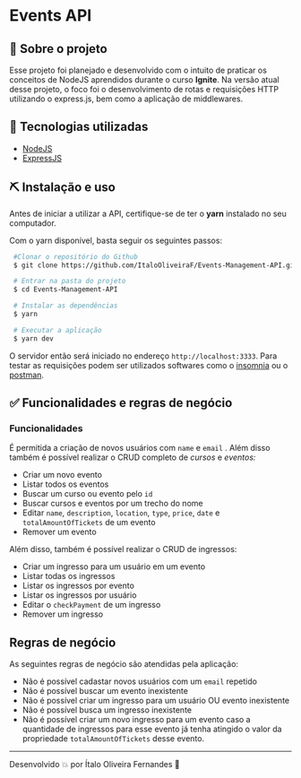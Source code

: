# Events API

## 👀 Sobre o projeto

Esse projeto foi planejado e desenvolvido com o intuito de praticar os conceitos de NodeJS aprendidos durante o curso **Ignite**. Na versão atual desse projeto, o foco foi o desenvolvimento de rotas e requisições HTTP utilizando o express.js, bem como a aplicação de middlewares.

## 🚀 Tecnologias utilizadas

- [NodeJS](https://nodejs.org/en/)
- [ExpressJS](https://expressjs.com/)

## ⛏ Instalação e uso

Antes de iniciar a utilizar a API, certifique-se de ter o **yarn** instalado no seu computador.

Com o yarn disponível, basta seguir os seguintes passos:

```bash
 #Clonar o repositório do Github
 $ git clone https://github.com/ItaloOliveiraF/Events-Management-API.git

 # Entrar na pasta do projeto
 $ cd Events-Management-API

 # Instalar as dependências
 $ yarn

 # Executar a aplicação
 $ yarn dev
```

O servidor então será iniciado no endereço `http://localhost:3333`. Para testar as requisições podem ser utilizados softwares como o [insomnia](https://insomnia.rest/download) ou o [postman](https://www.postman.com/).

## ✅ Funcionalidades e regras de negócio

### Funcionalidades
É permitida a criação de novos usuários com `name`  e `email` . Além disso também é possível realizar o CRUD completo de *cursos* e *eventos:*

- Criar um novo evento
- Listar todos os eventos
- Buscar um curso ou evento pelo `id`
- Buscar cursos e eventos por um trecho do nome
- Editar `name`, `description`, `location`, `type`, `price`, `date` e `totalAmountOfTickets` de um evento
- Remover um evento

Além disso, também é possível realizar o CRUD de ingressos:

- Criar um ingresso para um usuário em um evento
- Listar todas os ingressos
- Listar os ingressos por evento
- Listar os ingressos por usuário
- Editar o `checkPayment` de um ingresso
- Remover um ingresso

## Regras de negócio
As seguintes regras de negócio são atendidas pela aplicação:
- Não é possível cadastar novos usuários com um `email` repetido
- Não é possível buscar um evento inexistente
- Não é possível criar um ingresso para um usuário OU evento inexistente
- Não é possível busca um ingresso inexistente
- Não é possível criar um novo ingresso para um evento caso a quantidade de ingressos para esse evento já tenha atingido o valor da propriedade `totalAmountOfTickets` desse evento.

---

Desenvolvido 💥 por Ítalo Oliveira Fernandes 💚

